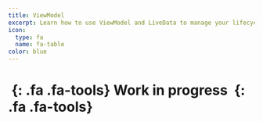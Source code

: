 ```yaml
---
title: ViewModel
excerpt: Learn how to use ViewModel and LiveData to manage your lifecycle dependent data
icon:
  type: fa
  name: fa-table
color: blue
---
```


# *&nbsp;*{: .fa .fa-tools} Work in progress *&nbsp;*{: .fa .fa-tools}